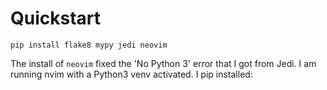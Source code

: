 # Quickstart

    pip install flake8 mypy jedi neovim

The install of `neovim` fixed the 'No Python 3' error that I got from Jedi.
I am running nvim with a Python3 venv activated.
I pip installed:

